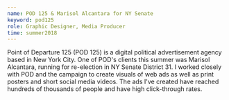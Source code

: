 ```yaml
---
name: POD 125 & Marisol Alcantara for NY Senate
keyword: pod125
role: Graphic Designer, Media Producer
time: summer2018
---
```


Point of Departure 125 (POD 125) is a digital political advertisement agency based in New York City. One of POD's clients this summer was Marisol Alcantara, running for re-election in NY Senate District 31. I worked closely with POD and the campaign to create visuals of web ads as well as print posters and short social media videos. The ads I've created have reached hundreds of thousands of people and have high click-through rates.

